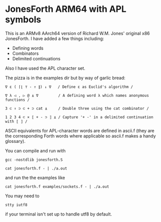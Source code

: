 # JonesForth ARM64 with APL symbols

This is an ARMv8 AArch64 version of Richard W.M. Jones' original x86 JonesForth.
I have added a few things including:

- Defining words
- Combinators
- Delimited continuations

Also I have used the APL character set.

The pizza is in the examples dir but by way of garlic bread:

```
∇ ε ( ⌈⌊ ⊤ - ↑ ∥) ↓ ∇   / Define ε as Euclid's algorithm /          

∇ λ ◁ , ▷ @ ⍎ ∇         / A defining word λ which names anonymous functions /

3 ⊂ ↑ ⊃ ⊂ + ⊃ cat ⍎     / Double three using the cat combinator /

1 2 3 4 ⊂ × ⟦ + - ⊃ ⟧ ⍎ / Capture '+ -' in a delimited continuation with ⟦ ⟧ /
```

ASCII equivalents for APL-character words are defined in ascii.f (they are the
corresponding Forth words where applicable so ascii.f makes a handy glossary).


You can compile and run with

    gcc -nostdlib jonesforth.S

    cat jonesforth.f - | ./a.out

and run the the examples like

    cat jonesforth.f examples/sockets.f - | ./a.out

You may need to

    stty iutf8

if your terminal isn't set up to handle utf8 by default.

